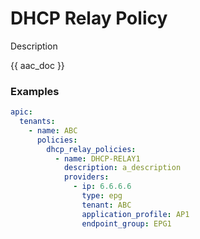 # DHCP Relay Policy

Description

{{ aac_doc }}
### Examples

```yaml
apic:
  tenants:
    - name: ABC
      policies:
        dhcp_relay_policies:
          - name: DHCP-RELAY1
            description: a_description
            providers:
              - ip: 6.6.6.6
                type: epg
                tenant: ABC
                application_profile: AP1
                endpoint_group: EPG1
```

